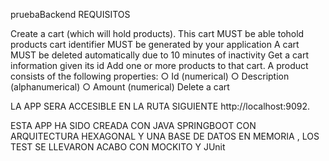pruebaBackend
REQUISITOS

Create a cart (which will hold products). This cart MUST be able tohold products
cart identifier MUST be generated by your application
A cart MUST be deleted automatically due to 10 minutes of inactivity
Get a cart information given its id
Add one or more products to that cart. A product consists of the following properties: ○ Id (numerical) ○ Description (alphanumerical) ○ Amount (numerical)
Delete a cart

LA APP SERA ACCESIBLE EN LA RUTA SIGUIENTE http://localhost:9092.


ESTA APP HA SIDO CREADA CON JAVA SPRINGBOOT CON ARQUITECTURA HEXAGONAL Y UNA BASE DE DATOS EN MEMORIA , LOS TEST SE LLEVARON ACABO CON MOCKITO Y JUnit
